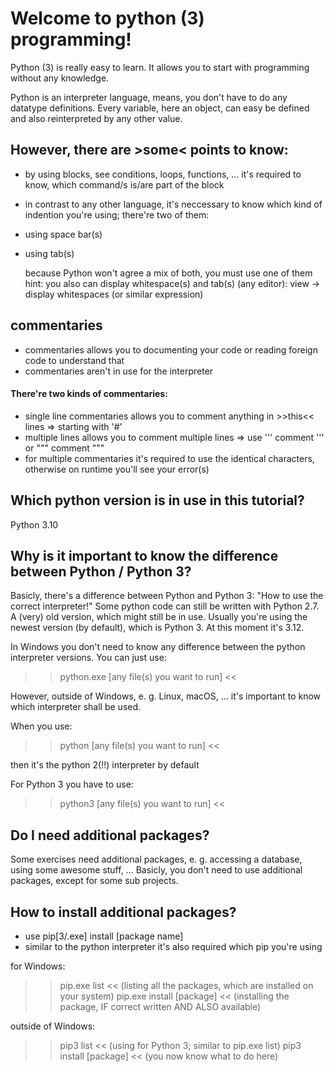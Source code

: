 #	Welcome to python (3) programming!

Python (3) is really easy to learn. It allows you to start
with programming without any knowledge.

Python is an interpreter language, means, you don't have
to do any datatype definitions. Every variable, here an object,
can easy be defined and also reinterpreted by any other value.

##	However, there are >some< points to know:

-	by using blocks, see conditions, loops, functions, ... it's required
	to know, which command/s is/are part of the block
-	in contrast to any other language, it's neccessary to know
	which kind of indention you're using; there're two of them:
-	using space bar(s)
-	using tab(s)

	because Python won't agree a mix of both, you must use one of them
	hint: you also can display whitespace(s) and tab(s)
	(any editor): view -> display whitespaces (or similar expression)

##	commentaries

-	commentaries allows you to documenting your code or reading foreign code to understand that
-	commentaries aren't in use for the interpreter

####	There're two kinds of commentaries:
-	single line commentaries allows you to comment anything in >>this<< lines	=>	starting with '#'
-	multiple lines allows you to comment multiple lines	=>	use ''' comment ''' or """ comment """
-	for multiple commentaries it's required to use the identical characters, otherwise on runtime you'll see your error(s)

##	Which python version is in use in this tutorial?

Python 3.10

##	Why is it important to know the difference between Python / Python 3?

Basicly, there's a difference between Python and Python 3: "How to use the correct interpreter!"
Some python code can still be written with Python 2.7. A (very) old version, which might still
be in use. Usually you're using the newest version (by default), which is Python 3.
At this moment it's 3.12.

In Windows you don't need to know any difference between the python interpreter versions.
You can just use:
>>	python.exe [any file(s) you want to run]	<<

However, outside of Windows, e. g. Linux, macOS, ... it's important to know which interpreter shall
be used.

When you use:

>>	python [any file(s) you want to run]	<<

then it's the python 2(!!) interpreter by default

For Python 3 you have to use:

>>	python3 [any file(s) you want to run]	<<

##	Do I need additional packages?

Some exercises need additional packages, e. g. accessing a database, using some awesome stuff, ...
Basicly, you don't need to use additional packages, except for some sub projects.

##	How to install additional packages?

-	use pip[3/.exe] install [package name]
-	similar to the python interpreter it's also required which pip you're using

for Windows:
>>	pip.exe list	<<	(listing all the packages, which are installed on your system)
>>	pip.exe install [package]	<< (installing the package, IF correct written AND ALSO available)

outside of Windows:
>>	pip3 list	<<	(using for Python 3; similar to pip.exe list)
>>	pip3 install [package]	<<	(you now know what to do here)